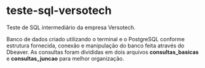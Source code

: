 # teste-sql-versotech
Teste de SQL intermediário da empresa Versotech.

Banco de dados criado utilizando o terminal e o PostgreSQL conforme estrutura fornecida, conexão e manipulação do banco feita através do Dbeaver. As consultas foram divididas em dois arquivos **consultas_basicas** e **consultas_juncao** para melhor organização.

